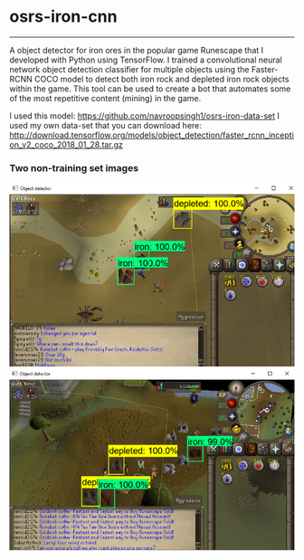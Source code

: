 # osrs-iron-cnn
---

A object detector for iron ores in the popular game Runescape that I developed with Python using TensorFlow. I trained a convolutional neural network object detection classifier for multiple objects using the Faster-RCNN COCO model to detect both iron rock and depleted iron rock objects within the game. This tool can be used to create a bot that automates some of the most repetitive content (mining) in the game.

I used this model: 
https://github.com/navroopsingh1/osrs-iron-data-set
I used my own data-set that you can download here: http://download.tensorflow.org/models/object_detection/faster_rcnn_inception_v2_coco_2018_01_28.tar.gz

### Two non-training set images
![Original](demo/DEMO1.png)
![Recreated](demo/DEMO2.png)